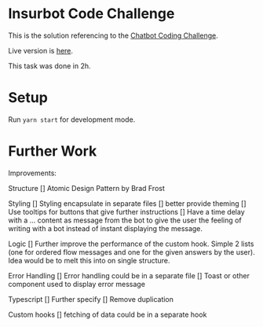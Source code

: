 # Insurbot Code Challenge

This is the solution referencing to the [Chatbot Coding Challenge](https://github.com/mzronek/task).

Live version is [here](https://chatbot-code-challenge-d51f.vercel.app/).

This task was done in 2h.

# Setup

Run `yarn start` for development mode.

# Further Work

Improvements:

Structure
[] Atomic Design Pattern by Brad Frost

Styling
[] Styling encapsulate in separate files
[] better provide theming
[] Use tooltips for buttons that give further instructions
[] Have a time delay with a ... content as message from the bot to give the user the feeling of writing with a bot instead of instant displaying the message.

Logic
[] Further improve the performance of the custom hook. Simple 2 lists (one for ordered flow messages and one for the given answers by the user). Idea would be to melt this into on single structure.

Error Handling
[] Error handling could be in a separate file
[] Toast or other component used to display error message

Typescript
[] Further specify
[] Remove duplication

Custom hooks
[] fetching of data could be in a separate hook



